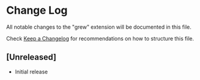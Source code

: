 # Change Log

All notable changes to the "grew" extension will be documented in this file.

Check [Keep a Changelog](http://keepachangelog.com/) for recommendations on how to structure this file.

## [Unreleased]

- Initial release